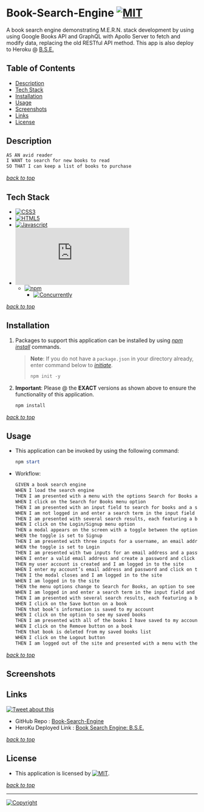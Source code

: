 # Book-Search-Engine [![MIT](https://img.shields.io/static/v1.svg?label=📃%20License&message=MIT&color=important)](./LICENSE)

A book search engine demonstrating M.E.R.N. stack development by using using Google Books API and GraphQL with Apollo Server to fetch and modify data, replacing the old RESTful API method.
This app is also deploy to Heroku @ [B.S.E.]( https://bse-9db92fa44301.herokuapp.com/)

## Table of Contents

- [Description](#description)
- [Tech Stack](#tech-stack)
- [Installation](#installation)
- [Usage](#usage)
- [Screenshots](#screenshots)
- [Links](#links)
- [License](#license)

## Description

```md
AS AN avid reader
I WANT to search for new books to read
SO THAT I can keep a list of books to purchase
```

[_back to top_](#table-of-contents)

## Tech Stack

- [![CSS3](https://img.shields.io/badge/CSS3-gray?logo=css3)](https://developer.mozilla.org/en-US/docs/Web/CSS)
- [![HTML5](https://img.shields.io/badge/HTML5-gray?logo=html5)](https://developer.mozilla.org/en-US/docs/Web/Guide/HTML/HTML5)
- [![Javascript](https://img.shields.io/badge/JavaScript-ES6+-yellow?logo=javascript)](https://developer.mozilla.org/en-US/docs/Web/JavaScript)
- [![Node.js](https://img.shields.io/badge/Node.js®-v20.7.1-blue?logo=node.js)](https://nodejs.org/en)
  - [![npm](https://img.shields.io/badge/npm-v10.1.0-blue?logo=npm)](https://docs.npmjs.com/cli/v10/)
    - [![Concurrently](https://img.shields.io/badge/Concurrently-8.2.1-blue?logo=express.js)](https://www.npmjs.com/package/concurrently)

[_back to top_](#table-of-contents)

## Installation

1. Packages to support this application can be installed by using [_npm install_](https://docs.npmjs.com/cli/v9/commands/npm-install) commands.

   > **Note**: If you do not have a `package.json` in your directory already, enter command below to [_initiate_](https://docs.npmjs.com/cli/v9/commands/npm-init).
   >
   > ```powershell
   > npm init -y
   > ```

2. **Important**: Please @ the **EXACT** versions as shown above to ensure the functionality of this application.

   ```powershell
   npm install
   ```

[_back to top_](#table-of-contents)

## Usage

- This application can be invoked by using the following command:

  ```powershell
  npm start
  ```

- Workflow:

    ```md
    GIVEN a book search engine
    WHEN I load the search engine
    THEN I am presented with a menu with the options Search for Books and Login/Signup and an input field to search for books and a submit button
    WHEN I click on the Search for Books menu option
    THEN I am presented with an input field to search for books and a submit button
    WHEN I am not logged in and enter a search term in the input field and click the submit button
    THEN I am presented with several search results, each featuring a book’s title, author, description, image, and a link to that book on the Google Books site
    WHEN I click on the Login/Signup menu option
    THEN a modal appears on the screen with a toggle between the option to log in or sign up
    WHEN the toggle is set to Signup
    THEN I am presented with three inputs for a username, an email address, and a password, and a signup button
    WHEN the toggle is set to Login
    THEN I am presented with two inputs for an email address and a password and login button
    WHEN I enter a valid email address and create a password and click on the signup button
    THEN my user account is created and I am logged in to the site
    WHEN I enter my account’s email address and password and click on the login button
    THEN I the modal closes and I am logged in to the site
    WHEN I am logged in to the site
    THEN the menu options change to Search for Books, an option to see my saved books, and Logout
    WHEN I am logged in and enter a search term in the input field and click the submit button
    THEN I am presented with several search results, each featuring a book’s title, author, description, image, and a link to that book on the Google Books site and a button to save a book to my account
    WHEN I click on the Save button on a book
    THEN that book’s information is saved to my account
    WHEN I click on the option to see my saved books
    THEN I am presented with all of the books I have saved to my account, each featuring the book’s title, author, description, image, and a link to that book on the Google Books site and a button to remove a book from my account
    WHEN I click on the Remove button on a book
    THEN that book is deleted from my saved books list
    WHEN I click on the Logout button
    THEN I am logged out of the site and presented with a menu with the options Search for Books and Login/Signup and an input field to search for books and a submit button  
    ```

[_back to top_](#table-of-contents)

## Screenshots

<!-- ![Screenshot](./src/images/screenshots/AboutPage.png) -->

## Links

[![Tweet about this](https://img.shields.io/static/v1.svg?label=Tweet%20about%20this&message=🎵&color=blue&logo=twitter&style=social)](https://twitter.com/intent/tweet?text=Check%20out%20this%20Book%20Search%20Engine%20App%20on%20GitHub:%20https://github.com/Ronin1702/Book-Search-Engine)

- GitHub Repo : [Book-Search-Engine](https://github.com/Ronin1702/Book-Search-Engine)
- HeroKu Deployed Link : [Book Search Engine: B.S.E.]( https://bse-9db92fa44301.herokuapp.com/)

[_back to top_](#table-of-contents)

## License

- This application is licensed by [![MIT](https://img.shields.io/static/v1.svg?label=📃%20License&message=MIT&color=important)](./LICENSE).

[_back to top_](#table-of-contents)

---

[![Copyright](https://img.shields.io/static/v1.svg?label=Book%20Search%20Engine%20©️%20&message=%202023%20Kai%20Chen&labelColor=informational&color=033450)](https://kaichen-3000.netlify.app)
